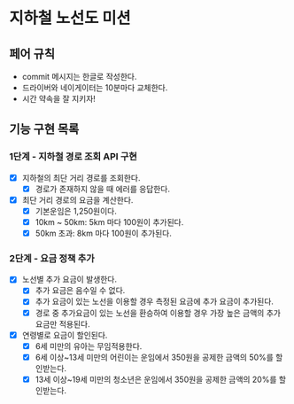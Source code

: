 # 지하철 노선도 미션

## 페어 규칙

- commit 메시지는 한글로 작성한다.
- 드라이버와 네이게이터는 10분마다 교체한다.
- 시간 약속을 잘 지키자!

## 기능 구현 목록

### 1단계 - 지하철 경로 조회 API 구현

- [x] 지하철의 최단 거리 경로를 조회한다.
  - [x] 경로가 존재하지 않을 때 에러를 응답한다.
- [x] 최단 거리 경로의 요금을 계산한다.
  - [x] 기본운임은 1,250원이다.
  - [x] 10km ~ 50km: 5km 마다 100원이 추가된다.
  - [x] 50km 초과: 8km 마다 100원이 추가된다.

### 2단계 - 요금 정책 추가

- [x] 노선별 추가 요금이 발생한다.
  - [x] 추가 요금은 음수일 수 없다.
  - [x] 추가 요금이 있는 노선을 이용할 경우 측정된 요금에 추가 요금이 추가된다.
  - [x] 경로 중 추가요금이 있는 노선을 환승하여 이용할 경우 가장 높은 금액의 추가 요금만 적용된다.
- [x] 연령별로 요금이 할인된다.
  - [x] 6세 미만의 유아는 무임적용한다.
  - [x] 6세 이상~13세 미만의 어린이는 운임에서 350원을 공제한 금액의 50%를 할인받는다.
  - [x] 13세 이상~19세 미만의 청소년은 운임에서 350원을 공제한 금액의 20%를 할인받는다.
